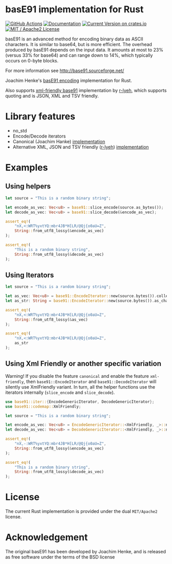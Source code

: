 # basE91 implementation for Rust

[![GitHub Actions](https://github.com/dnsl48/base91/actions/workflows/main.yml/badge.svg?branch=master)](https://github.com/dnsl48/base91/actions/workflows/main.yml?query=branch%3Amaster) [![Documentation](https://docs.rs/base91/badge.svg)](https://docs.rs/base91/) [![Current Version on crates.io](https://img.shields.io/crates/v/base91.svg)](https://crates.io/crates/base91/) [![MIT / Apache2 License](https://img.shields.io/badge/license-MIT%20/%20Apache2-blue.svg)]()

basE91 is an advanced method for encoding binary data as ASCII characters. It is similar to base64, but is more efficient. The overhead produced by basE91 depends on the input data. It amounts at most to 23% (versus 33% for base64) and can range down to 14%, which typically occurs on 0-byte blocks.

For more information see http://base91.sourceforge.net/

Joachim Henke's [basE91 encoding](http://base91.sourceforge.net) implementation for Rust.

Also supports [xml-friendly base91](https://github.com/r-lyeh-archived/base)
implementation by [r-lyeh](https://github.com/r-lyeh), which supports quoting and is
JSON, XML and TSV friendly.

# Library features

 - no_std
 - Encode/Decode iterators
 - Canonical (Joachim Hanke) [implementation](http://base91.sourceforge.net)
 - Alternative XML, JSON and TSV friendly ([r-lyeh](https://github.com/r-lyeh)) [implementation](https://github.com/r-lyeh-archived/base)

# Examples

## Using helpers

```rust
let source = "This is a random binary string";

let encode_as_vec: Vec<u8> = base91::slice_encode(source.as_bytes());
let decode_as_vec: Vec<u8> = base91::slice_decode(&encode_as_vec);

assert_eq!(
    "nX,<:WRT%yxtYQ:mbr4JB*H[LR/@Qj{o0aU=Z",
    String::from_utf8_lossy(&encode_as_vec)
);

assert_eq!(
    "This is a random binary string",
    String::from_utf8_lossy(&decode_as_vec)
);
```


## Using Iterators

```rust
let source = "This is a random binary string";

let as_vec: Vec<u8> = base91::EncodeIterator::new(source.bytes()).collect();
let as_str: String = base91::EncodeIterator::new(source.bytes()).as_char_iter().collect();

assert_eq!(
    "nX,<:WRT%yxtYQ:mbr4JB*H[LR/@Qj{o0aU=Z",
    String::from_utf8_lossy(&as_vec)
);

assert_eq!(
    "nX,<:WRT%yxtYQ:mbr4JB*H[LR/@Qj{o0aU=Z",
    as_str
);
```

## Using Xml Friendly or another specific variation

Warning!
  If you disable the feature `canonical` and enable the feature `xml-friendly`, then
  `base91::EncodeIterator` and `base91::DecodeIterator` will silently use XmlFriendly variant.
  In turn, all the helper functions use the iterators internally (`slice_encode` and `slice_decode`).

```rust
use base91::iter::{EncodeGenericIterator, DecodeGenericIterator};
use base91::codemap::XmlFriendly;

let source = "This is a random binary string";

let encode_as_vec: Vec<u8> = EncodeGenericIterator::<XmlFriendly, _>::new(source.bytes()).collect();
let decode_as_vec: Vec<u8> = DecodeGenericIterator::<XmlFriendly, _>::new(encode_as_vec.iter().copied()).collect();

assert_eq!(
    "nX,-:WRT%yxtYQ:mbr4JB*H[LR/@Qj{o0aU=Z",
    String::from_utf8_lossy(&encode_as_vec)
);

assert_eq!(
    "This is a random binary string",
    String::from_utf8_lossy(&decode_as_vec)
);
```

# License

The current Rust implementation is provided under the dual `MIT/Apache2` license.

# Acknowledgement

The original basE91 has been developed by Joachim Henke, and is released as free software under the terms of the BSD license
